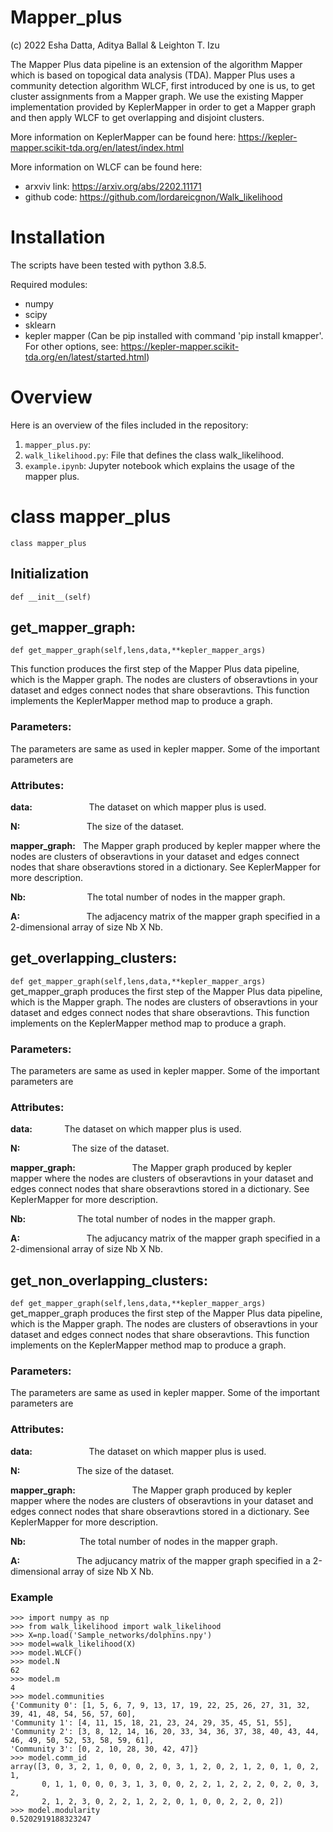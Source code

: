 # Mapper_plus

(c) 2022 Esha Datta, Aditya Ballal & Leighton T. Izu

The Mapper Plus data pipeline is an extension of the algorithm Mapper which is based on topogical data analysis (TDA). Mapper Plus uses a community detection algorithm WLCF, first introduced by one is us, to get cluster assignments from a Mapper graph. We use the existing Mapper implementation provided by KeplerMapper in order to get a Mapper graph and then apply WLCF to get overlapping and disjoint clusters. 

More information on KeplerMapper can be found here: https://kepler-mapper.scikit-tda.org/en/latest/index.html

More information on WLCF can be found here: 
- arxviv link: https://arxiv.org/abs/2202.11171
- github code: https://github.com/lordareicgnon/Walk_likelihood

# Installation

The scripts have been tested with python 3.8.5.

Required modules:
- numpy
- scipy
- sklearn
- kepler mapper (Can be pip installed with command 'pip install kmapper'. For other options, see: https://kepler-mapper.scikit-tda.org/en/latest/started.html)

# Overview

Here is an overview of the files included in the repository:
1. ```mapper_plus.py```: 
2. ```walk_likelihood.py```: File that defines the class walk_likelihood.
3. ```example.ipynb```: Jupyter notebook which explains the usage of the mapper plus.

# class mapper_plus

```class mapper_plus```
## Initialization
```def __init__(self)```

## get_mapper_graph:
```def get_mapper_graph(self,lens,data,**kepler_mapper_args)```

This function produces the first step of the Mapper Plus data pipeline, which is the Mapper graph. The nodes are clusters of obseravtions in your dataset and edges connect nodes that share obseravtions. This function implements the KeplerMapper method map to produce a graph.


### Parameters: 
The parameters are same as used in kepler mapper. Some of the important parameters are

### Attributes:

__data:__ &nbsp; &nbsp; &nbsp; &nbsp; &nbsp; &nbsp; &nbsp; &nbsp; &nbsp; &nbsp; &nbsp;  The dataset on which mapper plus is used.

__N:__	&nbsp; &nbsp; &nbsp; &nbsp; &nbsp; &nbsp; &nbsp; &nbsp; &nbsp; &nbsp; &nbsp; &nbsp; &nbsp; The size of the dataset.

__mapper_graph:__  &nbsp; The Mapper graph produced by kepler mapper where the nodes are clusters of obseravtions in your dataset and edges connect nodes that share obseravtions stored in a dictionary. See KeplerMapper for more description. 

__Nb:__ &nbsp; &nbsp; &nbsp; &nbsp; &nbsp; &nbsp; &nbsp; &nbsp; &nbsp; &nbsp; &nbsp; &nbsp; The total number of nodes in the mapper graph.

__A:__ &nbsp; &nbsp; &nbsp; &nbsp; &nbsp; &nbsp; &nbsp; &nbsp; &nbsp; &nbsp; &nbsp; &nbsp; &nbsp; The adjacency matrix of the mapper graph specified in a 2-dimensional array of size Nb X Nb.

## get_overlapping_clusters:
```def get_mapper_graph(self,lens,data,**kepler_mapper_args)```
get_mapper_graph produces the first step of the Mapper Plus data pipeline, which is the Mapper graph. The nodes are clusters of obseravtions in your dataset and edges connect nodes that share obseravtions. This function implements on the KeplerMapper method map to produce a graph.


### Parameters: 
The parameters are same as used in kepler mapper. Some of the important parameters are

### Attributes:

__data:__ &nbsp; &nbsp; &nbsp; &nbsp; &nbsp; &nbsp; The dataset on which mapper plus is used.

__N:__	&nbsp; &nbsp; &nbsp; &nbsp; &nbsp; &nbsp; &nbsp; &nbsp; &nbsp; &nbsp; The size of the dataset.

__mapper_graph:__  &nbsp; &nbsp; &nbsp; &nbsp; &nbsp; &nbsp; &nbsp; &nbsp; &nbsp; &nbsp; &nbsp; The Mapper graph produced by kepler mapper where the nodes are clusters of obseravtions in your dataset and edges connect nodes that share obseravtions stored in a dictionary. See KeplerMapper for more description. 

__Nb:__ &nbsp; &nbsp; &nbsp; &nbsp; &nbsp; &nbsp; &nbsp; &nbsp; &nbsp; &nbsp; The total number of nodes in the mapper graph.

__A:__ &nbsp; &nbsp; &nbsp; &nbsp; &nbsp; &nbsp; &nbsp; &nbsp; &nbsp; &nbsp; &nbsp; &nbsp; &nbsp; The adjucancy matrix of the mapper graph specified in a 2-dimensional array of size Nb X Nb.

## get_non_overlapping_clusters:
```def get_mapper_graph(self,lens,data,**kepler_mapper_args)```
get_mapper_graph produces the first step of the Mapper Plus data pipeline, which is the Mapper graph. The nodes are clusters of obseravtions in your dataset and edges connect nodes that share obseravtions. This function implements on the KeplerMapper method map to produce a graph.


### Parameters: 
The parameters are same as used in kepler mapper. Some of the important parameters are

### Attributes:

__data:__ &nbsp; &nbsp; &nbsp; &nbsp; &nbsp; &nbsp; &nbsp; &nbsp; &nbsp; &nbsp; &nbsp; The dataset on which mapper plus is used.

__N:__	&nbsp; &nbsp; &nbsp; &nbsp; &nbsp; &nbsp; &nbsp; &nbsp; &nbsp; &nbsp; &nbsp; The size of the dataset.

__mapper_graph:__  &nbsp; &nbsp; &nbsp; &nbsp; &nbsp; &nbsp; &nbsp; &nbsp; &nbsp; &nbsp; &nbsp; The Mapper graph produced by kepler mapper where the nodes are clusters of obseravtions in your dataset and edges connect nodes that share obseravtions stored in a dictionary. See KeplerMapper for more description. 

__Nb:__&nbsp; &nbsp; &nbsp; &nbsp; &nbsp; &nbsp; &nbsp; &nbsp; &nbsp; &nbsp; &nbsp; The total number of nodes in the mapper graph.

__A:__ &nbsp; &nbsp; &nbsp; &nbsp; &nbsp; &nbsp; &nbsp; &nbsp; &nbsp; &nbsp; &nbsp; The adjucancy matrix of the mapper graph specified in a 2-dimensional array of size Nb X Nb.



### Example

```
>>> import numpy as np
>>> from walk_likelihood import walk_likelihood
>>> X=np.load('Sample_networks/dolphins.npy')
>>> model=walk_likelihood(X)
>>> model.WLCF()
>>> model.N
62
>>> model.m
4
>>> model.communities
{'Community 0': [1, 5, 6, 7, 9, 13, 17, 19, 22, 25, 26, 27, 31, 32, 39, 41, 48, 54, 56, 57, 60], 
'Community 1': [4, 11, 15, 18, 21, 23, 24, 29, 35, 45, 51, 55], 
'Community 2': [3, 8, 12, 14, 16, 20, 33, 34, 36, 37, 38, 40, 43, 44, 46, 49, 50, 52, 53, 58, 59, 61], 
'Community 3': [0, 2, 10, 28, 30, 42, 47]}
>>> model.comm_id
array([3, 0, 3, 2, 1, 0, 0, 0, 2, 0, 3, 1, 2, 0, 2, 1, 2, 0, 1, 0, 2, 1,
       0, 1, 1, 0, 0, 0, 3, 1, 3, 0, 0, 2, 2, 1, 2, 2, 2, 0, 2, 0, 3, 2,
       2, 1, 2, 3, 0, 2, 2, 1, 2, 2, 0, 1, 0, 0, 2, 2, 0, 2])
>>> model.modularity
0.5202919188323247
```
